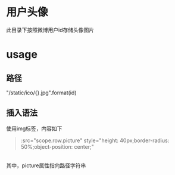 # 用户头像
此目录下按照微博用户id存储头像图片
# usage
## 路径
"/static/ico/{}.jpg".format(id)
## 插入语法
使用img标签，内容如下
> :src="scope.row.picture" style="height: 40px;border-radius: 50%;object-position: center;"
<br>
其中，picture属性指向路径字符串


